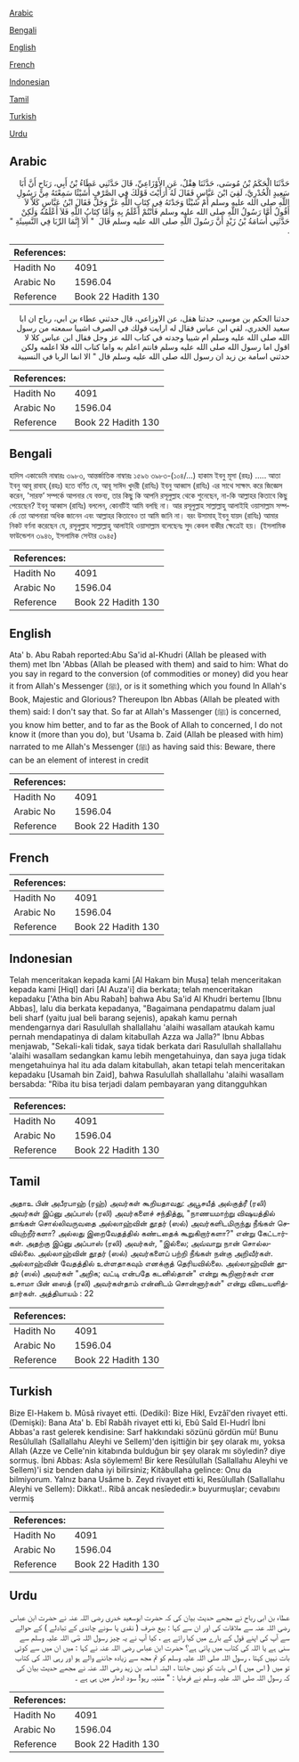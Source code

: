 [Arabic](#arabic)

[Bengali](#bengali)

[English](#english)

[French](#french)

[Indonesian](#indonesian)

[Tamil](#tamil)

[Turkish](#turkish)

[Urdu](#urdu)

## Arabic


<div dir="rtl" lang="ar" style={{fontSize:'larger',backgroundColor:'#f8f9fa',padding:20}}>
حَدَّثَنَا الْحَكَمُ بْنُ مُوسَى، حَدَّثَنَا هِقْلٌ، عَنِ الأَوْزَاعِيِّ، قَالَ حَدَّثَنِي عَطَاءُ بْنُ أَبِي، رَبَاحٍ أَنَّ أَبَا سَعِيدٍ الْخُدْرِيَّ، لَقِيَ ابْنَ عَبَّاسٍ فَقَالَ لَهُ أَرَأَيْتَ قَوْلَكَ فِي الصَّرْفِ أَشَيْئًا سَمِعْتَهُ مِنْ رَسُولِ اللَّهِ صلى الله عليه وسلم أَمْ شَيْئًا وَجَدْتَهُ فِي كِتَابِ اللَّهِ عَزَّ وَجَلَّ فَقَالَ ابْنُ عَبَّاسٍ كَلاَّ لاَ أَقُولُ أَمَّا رَسُولُ اللَّهِ صلى الله عليه وسلم فَأَنْتُمْ أَعْلَمُ بِهِ وَأَمَّا كِتَابُ اللَّهِ فَلاَ أَعْلَمُهُ وَلَكِنْ حَدَّثَنِي أُسَامَةُ بْنُ زَيْدٍ أَنَّ رَسُولَ اللَّهِ صلى الله عليه وسلم قَالَ ‏ "‏ أَلاَ إِنَّمَا الرِّبَا فِي النَّسِيئَةِ ‏"‏ ‏.‏
</div>
<div style={{backgroundColor:'#f8f9fa',padding:20, marginBottom: 10}}><table> <thead> <tr> <th>References:</th> <th></th> </tr> </thead> <tbody><tr><td>Hadith No</td><td>4091</td></tr><tr><td>Arabic No</td><td>1596.04</td></tr><tr><td>Reference</td><td>Book 22 Hadith 130</td></tr></tbody></table></div>


<div dir="rtl" lang="ar" style={{fontSize:'larger',backgroundColor:'#f8f9fa',padding:20}}>
حدثنا الحكم بن موسى، حدثنا هقل، عن الاوزاعي، قال حدثني عطاء بن ابي، رباح ان ابا سعيد الخدري، لقي ابن عباس فقال له ارايت قولك في الصرف اشييا سمعته من رسول الله صلى الله عليه وسلم ام شييا وجدته في كتاب الله عز وجل فقال ابن عباس كلا لا اقول اما رسول الله صلى الله عليه وسلم فانتم اعلم به واما كتاب الله فلا اعلمه ولكن حدثني اسامة بن زيد ان رسول الله صلى الله عليه وسلم قال " الا انما الربا في النسيية
</div>
<div style={{backgroundColor:'#f8f9fa',padding:20, marginBottom: 10}}><table> <thead> <tr> <th>References:</th> <th></th> </tr> </thead> <tbody><tr><td>Hadith No</td><td>4091</td></tr><tr><td>Arabic No</td><td>1596.04</td></tr><tr><td>Reference</td><td>Book 22 Hadith 130</td></tr></tbody></table></div>

## Bengali


<div dir="ltr" lang="bn" style={{fontSize:'larger',backgroundColor:'#f8f9fa',padding:20}}>
হাদিস একাডেমি নাম্বারঃ ৩৯৮৩, আন্তর্জাতিক নাম্বারঃ ১৫৯৬ ৩৯৮৩-(১০৪/...) হাকাম ইবনু মূসা (রহঃ) ..... আতা ইবনু আবূ রাবাহ্ (রহঃ) হতে বর্ণিত যে, আবূ সাঈদ খুদরী (রাযিঃ) ইবনু আব্বাস (রাযিঃ) এর সাথে সাক্ষাৎ করে জিজ্ঞেস করেন, 'সারফ’ সম্পর্কে আপনার যে বক্তব্য, তার কিছু কি আপনি রসূলুল্লাহ থেকে শুনেছেন, না-কি আল্লাহর কিতাবে কিছু পেয়েছেন? ইবনু আব্বাস (রাযিঃ) বললেন, কোনটিই আমি বলছি না। আর রসূলুল্লাহ সাল্লাল্লাহু আলাইহি ওয়াসাল্লাম সম্পর্কে তো আপনারা অধিক জানেন এবং আল্লাহর কিতাবেও তা আমি জানি না। বরং উসামাহ্ ইবনু যায়দ (রাযিঃ) আমার নিকট বর্ণনা করেছেন যে, রসূলুল্লাহ সাল্লাল্লাহু আলাইহি ওয়াসাল্লাম বলেছেনঃ সুদ কেবল বাকীর ক্ষেত্রেই হয়। (ইসলামিক ফাউন্ডেশন ৩৯৪৬, ইসলামিক সেন্টার ৩৯৪৫)
</div>
<div style={{backgroundColor:'#f8f9fa',padding:20, marginBottom: 10}}><table> <thead> <tr> <th>References:</th> <th></th> </tr> </thead> <tbody><tr><td>Hadith No</td><td>4091</td></tr><tr><td>Arabic No</td><td>1596.04</td></tr><tr><td>Reference</td><td>Book 22 Hadith 130</td></tr></tbody></table></div>

## English


<div dir="ltr" lang="en" style={{fontSize:'larger',backgroundColor:'#f8f9fa',padding:20}}>
Ata' b. Abu Rabah reported:Abu Sa'id al-Khudri (Allah be pleased with them) met Ibn 'Abbas (Allah be pleased with them) and said to him: What do you say in regard to the conversion (of commodities or money) did you hear it from Allah's Messenger (ﷺ), or is it something which you found In Allah's Book, Majestic and Glorious? Thereupon Ibn Abbas (Allah be pleated with them) said: I don't say that. So far at Allah's Massenger (ﷺ) is concerned, you know him better, and to far as the Book of Allah to concerned, I do not know it (more than you do), but 'Usama b. Zaid (Allah be pleased with him) narrated to me Allah's Messenger (ﷺ) as having said this: Beware, there can be an element of interest in credit
</div>
<div style={{backgroundColor:'#f8f9fa',padding:20, marginBottom: 10}}><table> <thead> <tr> <th>References:</th> <th></th> </tr> </thead> <tbody><tr><td>Hadith No</td><td>4091</td></tr><tr><td>Arabic No</td><td>1596.04</td></tr><tr><td>Reference</td><td>Book 22 Hadith 130</td></tr></tbody></table></div>

## French


<div dir="ltr" lang="fr" style={{fontSize:'larger',backgroundColor:'#f8f9fa',padding:20}}>

</div>
<div style={{backgroundColor:'#f8f9fa',padding:20, marginBottom: 10}}><table> <thead> <tr> <th>References:</th> <th></th> </tr> </thead> <tbody><tr><td>Hadith No</td><td>4091</td></tr><tr><td>Arabic No</td><td>1596.04</td></tr><tr><td>Reference</td><td>Book 22 Hadith 130</td></tr></tbody></table></div>

## Indonesian


<div dir="ltr" lang="id" style={{fontSize:'larger',backgroundColor:'#f8f9fa',padding:20}}>
Telah menceritakan kepada kami [Al Hakam bin Musa] telah menceritakan kepada kami [Hiql] dari [Al Auza'i] dia berkata; telah menceritakan kepadaku ['Atha bin Abu Rabah] bahwa Abu Sa'id Al Khudri bertemu [Ibnu Abbas], lalu dia berkata kepadanya, "Bagaimana pendapatmu dalam jual beli sharf (yaitu jual beli barang sejenis), apakah kamu pernah mendengarnya dari Rasulullah shallallahu 'alaihi wasallam ataukah kamu pernah mendapatinya di dalam kitabullah Azza wa Jalla?" Ibnu Abbas menjawab, "Sekali-kali tidak, saya tidak berkata dari Rasulullah shallallahu 'alaihi wasallam sedangkan kamu lebih mengetahuinya, dan saya juga tidak mengetahuinya hal itu ada dalam kitabullah, akan tetapi telah menceritakan kepadaku [Usamah bin Zaid], bahwa Rasulullah shallallahu 'alaihi wasallam bersabda: "Riba itu bisa terjadi dalam pembayaran yang ditangguhkan
</div>
<div style={{backgroundColor:'#f8f9fa',padding:20, marginBottom: 10}}><table> <thead> <tr> <th>References:</th> <th></th> </tr> </thead> <tbody><tr><td>Hadith No</td><td>4091</td></tr><tr><td>Arabic No</td><td>1596.04</td></tr><tr><td>Reference</td><td>Book 22 Hadith 130</td></tr></tbody></table></div>

## Tamil


<div dir="ltr" lang="ta" style={{fontSize:'larger',backgroundColor:'#f8f9fa',padding:20}}>
அதாஉ பின் அபீரபாஹ் (ரஹ்) அவர்கள் கூறியதாவது: அபூசயீத் அல்குத்ரீ (ரலி) அவர்கள் இப்னு அப்பாஸ் (ரலி) அவர்களைச் சந்தித்து, "நாணயமாற்று விஷயத்தில் தாங்கள் சொல்லிவருவதை அல்லாஹ்வின் தூதர் (ஸல்) அவர்களிடமிருந்து நீங்கள் செவியுற்றீர்களா? அல்லது இறைவேதத்தில் கண்டதைக் கூறுகிறார்களா?" என்று கேட்டார்கள். அதற்கு இப்னு அப்பாஸ் (ரலி) அவர்கள், "இல்லை; அவ்வாறு நான் சொல்லவில்லை. அல்லாஹ்வின் தூதர் (ஸல்) அவர்களைப் பற்றி நீங்கள் நன்கு அறிவீர்கள். அல்லாஹ்வின் வேதத்தில் உள்ளதாகவும் எனக்குத் தெரியவில்லை. அல்லாஹ்வின் தூதர் (ஸல்) அவர்கள் "அறிக; வட்டி என்பதே கடனில்தான்" என்று கூறினார்கள் என உசாமா பின் ஸைத் (ரலி) அவர்கள்தாம் என்னிடம் சொன்னார்கள்" என்று விடையளித்தார்கள். அத்தியாயம் : 22
</div>
<div style={{backgroundColor:'#f8f9fa',padding:20, marginBottom: 10}}><table> <thead> <tr> <th>References:</th> <th></th> </tr> </thead> <tbody><tr><td>Hadith No</td><td>4091</td></tr><tr><td>Arabic No</td><td>1596.04</td></tr><tr><td>Reference</td><td>Book 22 Hadith 130</td></tr></tbody></table></div>

## Turkish


<div dir="ltr" lang="tr" style={{fontSize:'larger',backgroundColor:'#f8f9fa',padding:20}}>
Bize El-Hakem b. Mûsâ rivayet etti. (Dediki): Bize Hikl, Evzâî'den rivayet etti. (Demişki): Bana Ata' b. Ebî Rabâh rivayet etti ki, Ebû Saîd El-Hudrî İbni Abbas'a rast gelerek kendisine: Sarf hakkındaki sözünü gördün mü! Bunu Resûlullah (Sallallahu Aleyhi ve Sellem)'den işittiğin bir şey olarak mı, yoksa Allah (Azze ve Celle'nin kitabında bulduğun bir şey olarak mı söyledin? diye sormuş. İbni Abbas: Asla söylemem! Bir kere Resûlullah (Sallallahu Aleyhi ve Sellem)'i siz benden daha iyi bilirsiniz; Kitâbullaha gelince: Onu da bilmiyorum. Yalnız bana Usâme b. Zeyd rivayet etti ki, Resûlullah (Sallallahu Aleyhi ve Sellem): Dikkat!.. Ribâ ancak nesîededir.» buyurmuşlar; cevabını vermiş
</div>
<div style={{backgroundColor:'#f8f9fa',padding:20, marginBottom: 10}}><table> <thead> <tr> <th>References:</th> <th></th> </tr> </thead> <tbody><tr><td>Hadith No</td><td>4091</td></tr><tr><td>Arabic No</td><td>1596.04</td></tr><tr><td>Reference</td><td>Book 22 Hadith 130</td></tr></tbody></table></div>

## Urdu


<div dir="rtl" lang="ur" style={{fontSize:'larger',backgroundColor:'#f8f9fa',padding:20}}>
عطاء بن ابی رباح نے مجھے حدیث بیان کی کہ حضرت ابوسعید خدری رضی اللہ عنہ نے حضرت ابن عباس رضی اللہ عنہ سے ملاقات کی اور ان سے کہا : بیع صَرف ( نقدی یا سونے چاندی کے تبادلے ) کے حوالے سے آپ کی اپنے قول کے بارے میں کیا رائے ہے ، کیا آپ نے یہ چیز رسول اللہ صؒی اللہ علیہ وسلم سے سنی ہے یا اللہ کی کتاب میں پائی ہے؟ حضرت ابن عباس رضی اللہ عنہ نے کہا : میں ان میں سے کوئی بات نہیں کہتا ، رسول اللہ صلی اللہ علیہ وسلم کو تم مجھ سے زیادہ جاننے والے ہو اور رہی اللہ کی کتاب تو میں ( اس میں ) اس بات کو نہیں جانتا ، البتہ اسامہ بن زید رضی اللہ عنہ نے مجھے حدیث بیان کی کہ رسول اللہ صلی اللہ علیہ وسلم نے فرمایا : " متنبہ رہو! سود ادھار میں ہی ہے ۔
</div>
<div style={{backgroundColor:'#f8f9fa',padding:20, marginBottom: 10}}><table> <thead> <tr> <th>References:</th> <th></th> </tr> </thead> <tbody><tr><td>Hadith No</td><td>4091</td></tr><tr><td>Arabic No</td><td>1596.04</td></tr><tr><td>Reference</td><td>Book 22 Hadith 130</td></tr></tbody></table></div>